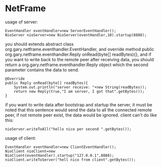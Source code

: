 # NetFrame
usage of server:
```
EventHandler eventHandler=new ServerEventHandler();
NioServer nioServer=new NioServer(eventHandler,10).startup(8888);
```
you should extends abstract class org.gary.netframe.eventhandler.EventHandler, and override method public org.gary.netframe.eventhandler.Reply onRead(byte[] readBytes){}, and if you want to write back to the remote peer after receiving data, you should return a org.gary.netframe.eventhandler.Reply object which the second parameter contains the data to send.
```
@Override
public Reply onRead(byte[] readBytes){
    System.out.println("server receive: "+new String(readBytes));
    return new Reply(true,"I am server, I got that".getBytes());
}
```


if you want to write data after bootstrap and startup the server, it must be noted that this sentence would send the data to all the connected remote peer, if not remote peer exist, the data would be ignored. client can't do like this:
```
nioServer.writeToAll("hello nico per second ".getBytes());
```


usage of client:
```
EventHandler eventHandler=new ClientEventHandler();
NioClient nioClient=new NioClient(eventHandler).startup("127.0.0.1",8888);
nioClient.writeToServer("hell nico from client".getBytes());
```